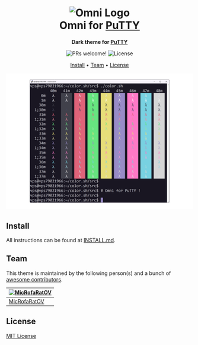 <h1 align="center">
  <br>
  <img src="https://storage.googleapis.com/golden-wind/github/omni/omni.png" alt="Omni Logo" width="100">
  <br>
  Omni for <a href="https://www.putty.org/">PuTTY</a>
  <br>
</h1>

<p align="center">
  <strong>Dark theme for <a href="https://www.putty.org/">PuTTY</a></strong>
</p>

<p align="center">
  <img src="https://img.shields.io/badge/PRs-welcome-%235FCC6F.svg" alt="PRs welcome!" />

  <img alt="License" src="https://img.shields.io/badge/license-MIT-%235FCC6F">
</p>

<p align="center">
  <a href="#install">Install</a> •
  <a href="#team">Team</a> •
  <a href="#license">License</a>
</p>

<p align="center">
  <img alt="Omni screnshoot for X" src="./screenshot.png">
</p>

## Install

All instructions can be found at [INSTALL.md](./INSTALL.md).

## Team

This theme is maintained by the following person(s) and a bunch of [awesome contributors](https://github.com/MicRofaRatOV/putty/graphs/contributors).

| [![MicRofaRatOV](https://github.com/MicRofaRatOV.png?size=100)](https://github.com/MicRofaRatOV/) |
| ------------------------------------------------------------------------------------------------- |
| [MicRofaRatOV](https://github.com/MicRofaRatOV/)                                                  |

## License

[MIT License](./LICENSE.md)
